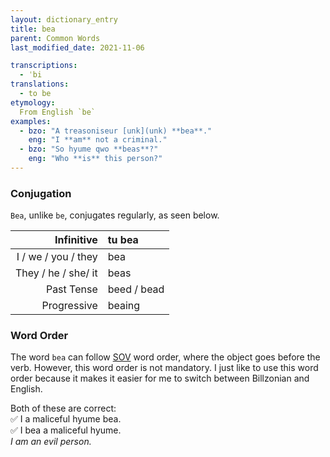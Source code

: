 ```yaml
---
layout: dictionary_entry
title: bea
parent: Common Words
last_modified_date: 2021-11-06

transcriptions:
  - ˈbi
translations:
  - to be
etymology:
  From English `be`
examples:
  - bzo: "A treasoniseur [unk](unk) **bea**."
    eng: "I **am** not a criminal."
  - bzo: "So hyume qwo **beas**?"
    eng: "Who **is** this person?"
---
```


### Conjugation
`Bea`, unlike `be`, conjugates regularly, as seen below.

| Infinitive           | tu bea      |
|---------------------:|:------------|
| I / we / you / they  | bea         |
| They / he / she/ it  | beas        |
| Past Tense           | beed / bead |
| Progressive          | beaing      |

### Word Order
The word `bea` can follow [SOV](https://en.wikipedia.org/wiki/Subject–object–verb) word order, where the object goes before the verb. However, this word order is not mandatory. I just like to use this word order because it makes it easier for me to switch between Billzonian and English.

Both of these are correct:  
✅ I a maliceful hyume bea.  
✅ I bea a maliceful hyume.  
*I am an evil person.*